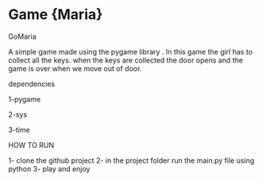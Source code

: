 # Game {Maria}
GoMaria

A simple game made using the pygame library . In this game the girl has to collect all the keys. when the keys are collected the door opens and the game is over when we move out of door.


dependencies

 1-pygame
 
 2-sys
 
 3-time



HOW TO RUN

1- clone the github project
2- in the project folder run the main.py file using python
3- play and enjoy